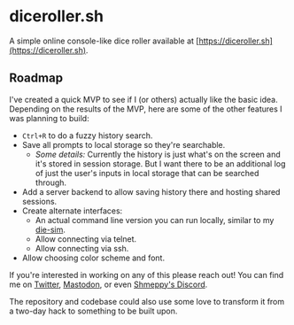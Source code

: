 # diceroller.sh

A simple online console-like dice roller available at [https://diceroller.sh](https://diceroller.sh).

## Roadmap

I've created a quick MVP to see if I (or others) actually like the basic idea. Depending on the results of the MVP, here are some of the other features I was planning to build:

* `Ctrl+R` to do a fuzzy history search.
* Save all prompts to local storage so they're searchable.
    * *Some details:* Currently the history is just what's on the screen and it's stored in session storage. But I want there to be an additional log of just the user's inputs in local storage that can be searched through.
* Add a server backend to allow saving history there and hosting shared sessions.
* Create alternate interfaces:
    * An actual command line version you can run locally, similar to my [die-sim](https://github.com/itsjohncs/die-sim).
    * Allow connecting via telnet.
    * Allow connecting via ssh.
* Allow choosing color scheme and font.

If you're interested in working on any of this please reach out! You can find me on [Twitter](https://x.com/itsjohncs), [Mastodon](https://tech.lgbt/@johncs), or even [Shmeppy's Discord](https://discord.gg/Q246DD5).

The repository and codebase could also use some love to transform it from a two-day hack to something to be built upon.
